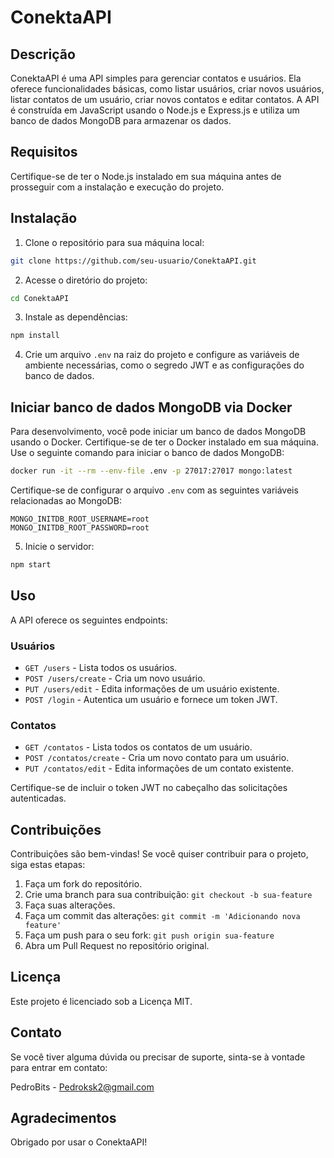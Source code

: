 

# ConektaAPI

## Descrição

ConektaAPI é uma API simples para gerenciar contatos e usuários. Ela oferece funcionalidades básicas, como listar usuários, criar novos usuários, listar contatos de um usuário, criar novos contatos e editar contatos. A API é construída em JavaScript usando o Node.js e Express.js e utiliza um banco de dados MongoDB para armazenar os dados.

## Requisitos

Certifique-se de ter o Node.js instalado em sua máquina antes de prosseguir com a instalação e execução do projeto.

## Instalação

1. Clone o repositório para sua máquina local:

```bash
git clone https://github.com/seu-usuario/ConektaAPI.git
```

2. Acesse o diretório do projeto:

```bash
cd ConektaAPI
```

3. Instale as dependências:

```bash
npm install
```

4. Crie um arquivo `.env` na raiz do projeto e configure as variáveis de ambiente necessárias, como o segredo JWT e as configurações do banco de dados.

## Iniciar banco de dados MongoDB via Docker

Para desenvolvimento, você pode iniciar um banco de dados MongoDB usando o Docker. Certifique-se de ter o Docker instalado em sua máquina. Use o seguinte comando para iniciar o banco de dados MongoDB:

```bash
docker run -it --rm --env-file .env -p 27017:27017 mongo:latest
```

Certifique-se de configurar o arquivo `.env` com as seguintes variáveis relacionadas ao MongoDB:

```
MONGO_INITDB_ROOT_USERNAME=root
MONGO_INITDB_ROOT_PASSWORD=root
```

5. Inicie o servidor:

```bash
npm start
```

## Uso

A API oferece os seguintes endpoints:

### Usuários

- `GET /users` - Lista todos os usuários.
- `POST /users/create` - Cria um novo usuário.
- `PUT /users/edit` - Edita informações de um usuário existente.
- `POST /login` - Autentica um usuário e fornece um token JWT.

### Contatos

- `GET /contatos` - Lista todos os contatos de um usuário.
- `POST /contatos/create` - Cria um novo contato para um usuário.
- `PUT /contatos/edit` - Edita informações de um contato existente.

Certifique-se de incluir o token JWT no cabeçalho das solicitações autenticadas.

## Contribuições

Contribuições são bem-vindas! Se você quiser contribuir para o projeto, siga estas etapas:

1. Faça um fork do repositório.
2. Crie uma branch para sua contribuição: `git checkout -b sua-feature`
3. Faça suas alterações.
4. Faça um commit das alterações: `git commit -m 'Adicionando nova feature'`
5. Faça um push para o seu fork: `git push origin sua-feature`
6. Abra um Pull Request no repositório original.

## Licença

Este projeto é licenciado sob a Licença MIT.

## Contato

Se você tiver alguma dúvida ou precisar de suporte, sinta-se à vontade para entrar em contato:

PedroBits - Pedroksk2@gmail.com

## Agradecimentos

Obrigado por usar o ConektaAPI!

